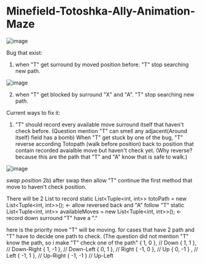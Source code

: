 # Minefield-Totoshka-Ally-Animation-Maze

![image](https://github.com/Jerald13/Minefield-Totoshka-Ally-Animation-Maze/assets/72396726/d5a85e00-d800-44d2-92da-45366d19decb)

Bug that exist:

1) when "T" get surround by moved position before. "T" stop searching new path.

![image](https://github.com/Jerald13/Minefield-Totoshka-Ally-Animation-Maze/assets/72396726/3d763b3e-abbe-4786-b4c2-098074c00c55)

2) when "T" get blocked by surround "X" and "A". "T" stop searching new path.

Current ways to fix it:
1) "T" should record every available move surround itself that haven't check before. (Question mention "T" can smell any adjacent(Around itself) field has a bomb)
   When "T" get stuck by one of the bug, "T" reverse according Totopath (walk before position) back to position that contain recorded avaialble move but haven't check yet. (Why reverse? because this are the path that "T" and "A" know that is safe to walk.)


![image](https://github.com/Jerald13/Minefield-Totoshka-Ally-Animation-Maze/assets/72396726/035bf0c5-4cd8-4451-87bf-71ae61704762)

*swap position* 
2b) after swap then allow "T" continue the first method that move to haven't check position.
 

There will be 2 List to record
    static List<Tuple<int, int>> totoPath = new List<Tuple<int, int>>();  <- allow reversed back and "A" follow "T"
    static List<Tuple<int, int>> availableMoves = new List<Tuple<int, int>>(); <- record down surround "T" have a "." 

here is the priority move "T" will be moving. for cases that have 2 path and "T" have to decide one path to check. (The question did not mention "T" know the path, so i make "T" check one of the path"
        { 1, 0 },     // Down
        { 1, 1 },     // Down-Right
        { 1, -1 },    // Down-Left
        { 0, 1 },     // Right
        { -1, 0 },    // Up
        { 0, -1 } ,    // Left
        { -1, 1 },    // Up-Right
        { -1, -1 }   // Up-Left
